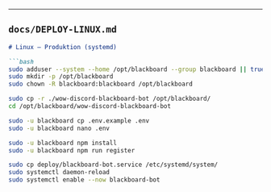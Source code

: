 

---

## `docs/DEPLOY-LINUX.md`
```md
# Linux – Produktion (systemd)

```bash
sudo adduser --system --home /opt/blackboard --group blackboard || true
sudo mkdir -p /opt/blackboard
sudo chown -R blackboard:blackboard /opt/blackboard

sudo cp -r ./wow-discord-blackboard-bot /opt/blackboard/
cd /opt/blackboard/wow-discord-blackboard-bot

sudo -u blackboard cp .env.example .env
sudo -u blackboard nano .env

sudo -u blackboard npm install
sudo -u blackboard npm run register

sudo cp deploy/blackboard-bot.service /etc/systemd/system/
sudo systemctl daemon-reload
sudo systemctl enable --now blackboard-bot


